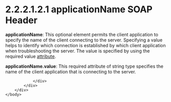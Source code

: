 <html dir="LTR" xmlns:mshelp="http://msdn.microsoft.com/mshelp" xmlns:ddue="http://ddue.schemas.microsoft.com/authoring/2003/5" xmlns:xlink="http://www.w3.org/1999/xlink" xmlns:tool="http://www.microsoft.com/tooltip">
    <head>
        <meta http-equiv="Content-Type" content="text/html; CHARSET=utf-8"></meta>
        <meta name="save" content="history"></meta>
        <title>2.2.2.1.2.1 applicationName SOAP Header</title>
        <xml>
            <mshelp:toctitle title="2.2.2.1.2.1 applicationName SOAP Header"></mshelp:toctitle>
            <mshelp:rltitle title="[MS-SSNWS]: applicationName SOAP Header"></mshelp:rltitle>
            <mshelp:keyword index="A" term="8cc510db-35d5-488e-8649-1ce646b08bd7"></mshelp:keyword>
            <mshelp:attr name="DCSext.ContentType" value="open specification"></mshelp:attr>
            <mshelp:attr name="AssetID" value="8cc510db-35d5-488e-8649-1ce646b08bd7"></mshelp:attr>
            <mshelp:attr name="TopicType" value="kbRef"></mshelp:attr>
            <mshelp:attr name="DCSext.Title" value="[MS-SSNWS]: applicationName SOAP Header" />
        </xml>
    </head>
    <body>
        <div id="header">
            <h1 class="heading">2.2.2.1.2.1 applicationName SOAP Header</h1>
        </div>
        <div id="mainSection">
            <div id="mainBody">
                <div id="allHistory" class="saveHistory"></div>
                <div id="sectionSection0" class="section" name="collapseableSection">
                    

<p><b>applicationName</b>: This optional element permits
the client application to specify the name of the client connecting to the
server. Specifying a value helps to identify which connection is established by
which client application when troubleshooting the server. The value is
specified by using the required value <a href="4baedaec-b5a7-4176-be88-e1cec659ab8c.html#gt_108a1419-49a9-4d19-b6ca-7206aa726b3f">attribute</a>.</p>

<p><b>applicationName.value</b>: This required attribute
of string type specifies the name of the client application that is connecting
to the server.</p>


                </div>
            </div>
        </div>
    </body>
</html>